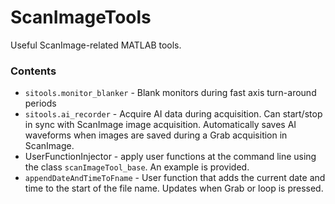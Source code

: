 # ScanImageTools
Useful ScanImage-related MATLAB tools.

### Contents
* `sitools.monitor_blanker` - Blank monitors during fast axis turn-around periods
* `sitools.ai_recorder` - Acquire AI data during acquisition. Can start/stop in sync with ScanImage image acquisition. Automatically saves AI waveforms when images are saved during a Grab acquisition in ScanImage. 
* UserFunctionInjector - apply user functions at the command line using the class `scanImageTool_base`. An example is provided.   
* `appendDateAndTimeToFname` - User function that adds the current date and time to the start of the file name. Updates when Grab or loop is pressed.